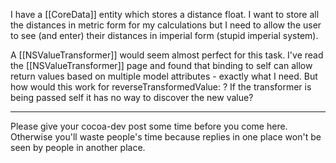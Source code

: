 

I have a [[CoreData]] entity which stores a distance float. I want to store all the distances in metric form for my calculations but I need to allow the user to see (and enter) their distances in imperial form (stupid imperial system).

A [[NSValueTransformer]] would seem almost perfect for this task. I've read the [[NSValueTransformer]] page and found that binding to self can allow return values based on multiple model attributes - exactly what I need. But how would this work for reverseTransformedValue: ? If the transformer is being passed self it has no way to discover the new value?

----
Please give your cocoa-dev post some time before you come here. Otherwise you'll waste people's time because replies in one place won't be seen by people in another place.